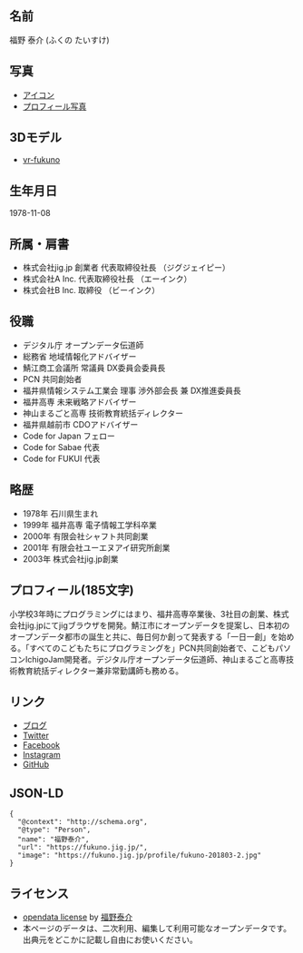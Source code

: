 ## 名前

福野 泰介 (ふくの たいすけ)

## 写真

- [アイコン](https://fukuno.jig.jp/profile/profile-ichigojam-glass.jpg)
- [プロフィール写真](https://fukuno.jig.jp/profile/fukuno-201803-2.jpg)

## 3Dモデル

- [vr-fukuno](https://github.com/taisukef/vr-fukuno/)

## 生年月日

1978-11-08

## 所属・肩書

- 株式会社jig.jp 創業者 代表取締役社長 （ジグジェイピー）
- 株式会社A Inc. 代表取締役社長 （エーインク）
- 株式会社B Inc. 取締役 （ビーインク）

## 役職

- デジタル庁 オープンデータ伝道師
- 総務省 地域情報化アドバイザー
- 鯖江商工会議所 常議員 DX委員会委員長
- PCN 共同創始者
- 福井県情報システム工業会 理事 渉外部会長 兼 DX推進委員長
- 福井高専 未来戦略アドバイザー
- 神山まるごと高専 技術教育統括ディレクター
- 福井県越前市 CDOアドバイザー
- Code for Japan フェロー
- Code for Sabae 代表
- Code for FUKUI 代表

## 略歴

- 1978年 石川県生まれ
- 1999年 福井高専 電子情報工学科卒業
- 2000年 有限会社シャフト共同創業
- 2001年 有限会社ユーエヌアイ研究所創業
- 2003年 株式会社jig.jp創業

## プロフィール(185文字)

小学校3年時にプログラミングにはまり、福井高専卒業後、3社目の創業、株式会社jig.jpにてjigブラウザを開発。鯖江市にオープンデータを提案し、日本初のオープンデータ都市の誕生と共に、毎日何か創って発表する「一日一創」を始める。「すべてのこどもたちにプログラミングを」PCN共同創始者で、こどもパソコンIchigoJam開発者。デジタル庁オープンデータ伝道師、神山まるごと高専技術教育統括ディレクター兼非常勤講師も務める。

## リンク

- [ブログ](https://fukuno.jig.jp/)
- [Twitter](https://twitter.com/taisukef)
- [Facebook](https://facebook.com/taisuke.fukuno)
- [Instagram](https://www.instagram.com/taisukef/)
- [GitHub](https://github.com/taisukef)

## JSON-LD

```jsonld
{
  "@context": "http://schema.org",
  "@type": "Person",
  "name": "福野泰介",
  "url": "https://fukuno.jig.jp/",
  "image": "https://fukuno.jig.jp/profile/fukuno-201803-2.jpg"
}
```

## ライセンス

- [opendata license](https://code4fukui.github.io/opendata-license/) by [福野泰介](https://fukuno.jig.jp/)
- 本ページのデータは、二次利用、編集して利用可能なオープンデータです。出典元をどこかに記載し自由にお使いください。

